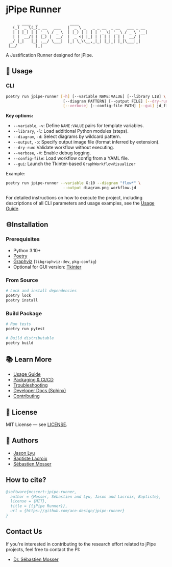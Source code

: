 # jPipe Runner

```text
     _ ____  _              ____                              
   (_)  _ \(_)_ __   ___   |  _ \ _   _ _ __  _ __   ___ _ __ 
   | | |_) | | '_ \ / _ \  | |_) | | | | '_ \| '_ \ / _ \ '__|
   | |  __/| | |_) |  __/  |  _ <| |_| | | | | | | |  __/ |   
  _/ |_|   |_| .__/ \___|  |_| \_\\__,_|_| |_|_| |_|\___|_|   
 |__/        |_|                                              
```

A Justification Runner designed for jPipe.

## 🚀 Usage

### CLI

```bash
poetry run jpipe-runner [-h] [--variable NAME:VALUE] [--library LIB] \
                         [--diagram PATTERN] [--output FILE] [--dry-run] \
                         [--verbose] [--config-file PATH] [--gui] jd_file
```

**Key options:**

* `--variable`, `-v`: Define `NAME:VALUE` pairs for template variables.
* `--library`, `-l`: Load additional Python modules (steps).
* `--diagram`, `-d`: Select diagrams by wildcard pattern.
* `--output`, `-o`: Specify output image file (format inferred by extension).
* `--dry-run`: Validate workflow without executing.
* `--verbose`, `-V`: Enable debug logging.
* `--config-file`: Load workflow config from a YAML file.
* `--gui`: Launch the Tkinter-based `GraphWorkflowVisualizer`

Example:

```bash
poetry run jpipe-runner --variable X:10 --diagram "flow*" \
                         --output diagram.png workflow.jd
```

For detailed instructions on how to execute the project, including descriptions of all CLI parameters and usage examples, see the [Usage Guide](docs/USAGE.md).

## ⚙️Installation

### Prerequisites

* Python 3.10+
* [Poetry](https://python-poetry.org)
* [Graphviz](https://graphviz.org/) (`libgraphviz-dev`, `pkg-config`)
* Optional for GUI version: [Tkinter](https://docs.python.org/3/library/tkinter.html)

### From Source

```bash
# Lock and install dependencies
poetry lock
poetry install
```

### Build Package

```bash
# Run tests
poetry run pytest

# Build distributable
poetry build
```

## 📚 Learn More

* [Usage Guide](docs/USAGE.md)
* [Packaging & CI/CD](docs/PACKAGING_RELEASE.md)
* [Troubleshooting](docs/TROUBLESHOOTING.md)
* [Developer Docs (Sphinx)](docs/BUILD_DOCS.md)
* [Contributing](docs/CONTRIBUTING.md)

## 📄 License

MIT License — see [LICENSE](LICENSE).

## 👤 Authors

* [Jason Lyu](https://github.com/xjasonlyu)
* [Baptiste Lacroix](https://github.com/BaptisteLacroix)
* [Sébastien Mosser](https://github.com/mosser)

## How to cite?

```bibtex
@software{mcscert:jpipe-runner,
  author = {Mosser, Sébastien and Lyu, Jason and Lacroix, Baptiste},
  license = {MIT},
  title = {{jPipe Runner}},
  url = {https://github.com/ace-design/jpipe-runner}
}
```

## Contact Us

If you're interested in contributing to the research effort related to jPipe projects, feel free to contact the PI:

- [Dr. Sébastien Mosser](mailto:mossers@mcmaster.ca)
